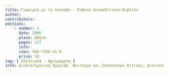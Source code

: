 ```yaml
---
title: Γνωριμία με τη Λευκάδα - Έκθεση Λευκαδίτικου Βιβλίου
author: 
contributors: 
editions: 
    - number: 1
      date: 2006
      place: Αθήνα
      pages: 127
      info: 
      isbn: 960-7498-41-0
      price: 10
tag: [ Επετειακά - Αφιερώματα ]
info: Διεπιστημονική Ημερίδα. Φοιτητών και Σπουδαστών Αττικής, Διεπιστημονική Ημερίδα. Γνωριμία με τη Λευκάδα, Αθήνα 16 Απριλίου 2005. Έκθεση Λευκαδίτικου βιβλίου. Η Λευκάδα στο βιβλίο - Το βιβλίο στη Λευκάδα, Αθήνα 16 Οκτωβρίου 2005.
---
```

